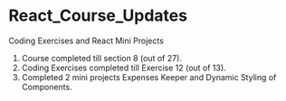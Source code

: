 # React_Course_Updates
Coding Exercises and React Mini Projects

1) Course completed till section 8 (out of 27).
2) Coding Exercises completed till Exercise 12 (out of 13).
3) Completed 2 mini projects Expenses Keeper and Dynamic Styling of Components.
